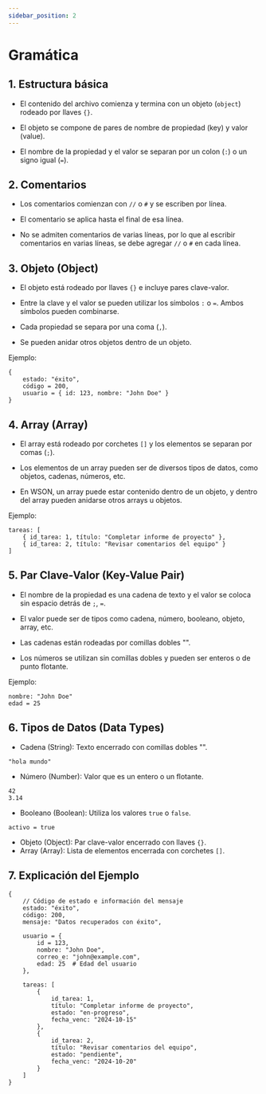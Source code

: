 ```yaml
---
sidebar_position: 2
---
```


# Gramática

## 1. Estructura básica

- El contenido del archivo comienza y termina con un objeto (`object`) rodeado por llaves `{}`.

- El objeto se compone de pares de nombre de propiedad (key) y valor (value).

- El nombre de la propiedad y el valor se separan por un colon (`:`) o un signo igual (`=`).

## 2. Comentarios

- Los comentarios comienzan con `//` o `#` y se escriben por línea.

- El comentario se aplica hasta el final de esa línea.

- No se admiten comentarios de varias líneas, por lo que al escribir comentarios en varias líneas, se debe agregar `//` o `#` en cada línea.

## 3. Objeto (Object)

- El objeto está rodeado por llaves `{}` e incluye pares clave-valor.

- Entre la clave y el valor se pueden utilizar los símbolos `:` o `=`. Ambos símbolos pueden combinarse.

- Cada propiedad se separa por una coma (`,`).

- Se pueden anidar otros objetos dentro de un objeto.

Ejemplo:

```
{
    estado: "éxito",
    código = 200,
    usuario = { id: 123, nombre: "John Doe" }
}
```

## 4. Array (Array)

- El array está rodeado por corchetes `[]` y los elementos se separan por comas (`;`).

- Los elementos de un array pueden ser de diversos tipos de datos, como objetos, cadenas, números, etc.

- En WSON, un array puede estar contenido dentro de un objeto, y dentro del array pueden anidarse otros arrays u objetos.

Ejemplo:

```
tareas: [
    { id_tarea: 1, título: "Completar informe de proyecto" },
    { id_tarea: 2, título: "Revisar comentarios del equipo" }
]
```

## 5. Par Clave-Valor (Key-Value Pair)

- El nombre de la propiedad es una cadena de texto y el valor se coloca sin espacio detrás de `;`, `=`.

- El valor puede ser de tipos como cadena, número, booleano, objeto, array, etc.

- Las cadenas están rodeadas por comillas dobles "".

- Los números se utilizan sin comillas dobles y pueden ser enteros o de punto flotante.

Ejemplo:

```
nombre: "John Doe"
edad = 25
```

## 6. Tipos de Datos (Data Types)

- Cadena (String): Texto encerrado con comillas dobles "".

```
"hola mundo"
```

- Número (Number): Valor que es un entero o un flotante.

```
42
3.14
```

- Booleano (Boolean): Utiliza los valores `true` o `false`.

```
activo = true
```

- Objeto (Object): Par clave-valor encerrado con llaves `{}`.
- Array (Array): Lista de elementos encerrada con corchetes `[]`.

## 7. Explicación del Ejemplo

```ws
{
    // Código de estado e información del mensaje
    estado: "éxito",
    código: 200,
    mensaje: "Datos recuperados con éxito",

    usuario = {
        id = 123,
        nombre: "John Doe",
        correo_e: "john@example.com",
        edad: 25  # Edad del usuario
    },

    tareas: [
        {
            id_tarea: 1,
            título: "Completar informe de proyecto",
            estado: "en-progreso",
            fecha_venc: "2024-10-15"
        },
        {
            id_tarea: 2,
            título: "Revisar comentarios del equipo",
            estado: "pendiente",
            fecha_venc: "2024-10-20"
        }
    ]
}
```
